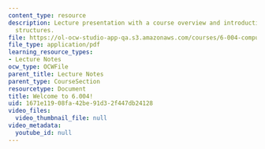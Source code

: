 ```yaml
---
content_type: resource
description: Lecture presentation with a course overview and introduction to computation
  structures.
file: https://ol-ocw-studio-app-qa.s3.amazonaws.com/courses/6-004-computation-structures-spring-2009/1671e11908fa42be91d32f447db24128_MIT6_004s09_lec01.pdf
file_type: application/pdf
learning_resource_types:
- Lecture Notes
ocw_type: OCWFile
parent_title: Lecture Notes
parent_type: CourseSection
resourcetype: Document
title: Welcome to 6.004!
uid: 1671e119-08fa-42be-91d3-2f447db24128
video_files:
  video_thumbnail_file: null
video_metadata:
  youtube_id: null
---
```


